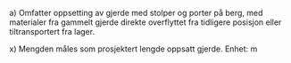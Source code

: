 a) Omfatter oppsetting av gjerde med stolper og porter på berg, med materialer fra gammelt gjerde direkte overflyttet fra tidligere posisjon eller tiltransportert fra lager.

x) Mengden måles som prosjektert lengde oppsatt gjerde. Enhet: m

